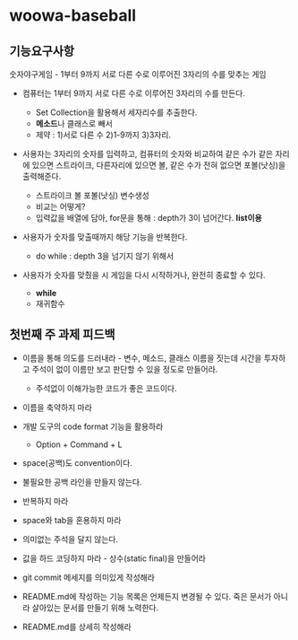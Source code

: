 #  woowa-baseball 


## 기능요구사항

숫자야구게임 - 1부터 9까지 서로 다른 수로 이루어진 3자리의 수를 맞추는 게임

- 컴퓨터는 1부터 9까지 서로 다른 수로 이루어진 3자리의 수를 만든다.
    - Set Collection을 활용해서 세자리수를 추출한다.
    - **메소드**나 클래스로 빼서
    - 제약 : 1)서로 다른 수 2)1-9까지 3)3자리.

- 사용자는 3자리의 숫자를 입력하고, 컴퓨터의 숫자와 비교하여 같은 수가 같은 자리에 있으면 스트라이크, 다른자리에 있으면 볼, 같은 수가 전혀 없으면 포볼(낫싱)을 출력해준다.
    - 스트라이크 볼 포볼(낫싱) 변수생성
    - 비교는 어떻게?
    - 입력값을 배열에 담아, for문을 통해 : depth가 3이 넘어간다. **list이용**
    
- 사용자가 숫자를 맞출때까지 해당 기능을 반복한다.
    - do while : depth 3을 넘기지 않기 위해서
- 사용자가 숫자를 맞췄을 시 게임을 다시 시작하거나, 완전히 종료할 수 있다.
    - **while**
    - 재귀함수


## 첫번째 주 과제 피드백

- 이름을 통해 의도를 드러내라 - 변수, 메소드, 클래스 이름을 짓는데 시간을 투자하고 주석이 없이 이름만 보고 판단할 수 있을 정도로 만들어라.
    - 주석없이 이해가능한 코드가 좋은 코드이다.
    
- 이름을 축약하지 마라

- 개발 도구의 code format 기능을 활용하라 
    - Option + Command + L

- space(공백)도 convention이다.

- 불필요한 공백 라인을 만들지 않는다.

- 반복하지 마라

- space와 tab을 혼용하지 마라

- 의미없는 주석을 달지 않는다.

- 값을 하드 코딩하지 마라 - 상수(static final)을 만들어라

- git commit 메세지를 의미있게 작성해라

- README.md에 작성하는 기능 목록은 언제든지 변경될 수 있다. 죽은 문서가 아니라 살아있는 문서를 만들기 위해 노력한다.

- README.md를 상세히 작성해라


